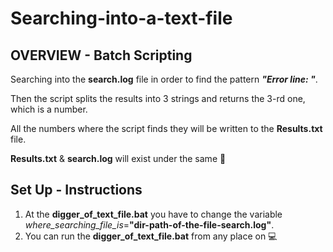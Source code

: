 # Searching-into-a-text-file

## OVERVIEW - Batch Scripting 

Searching into the **search.log** file in order to find the pattern **_"Error line: "_**.

Then the script splits the results into 3 strings and returns the 3-rd one, which is a number.

All the numbers where the script finds they will be written to the **Results.txt** file.  

**Results.txt** & **search.log** will exist under the same :file_folder:


## Set Up - Instructions

1. At the **digger_of_text_file.bat** you have to change the variable *where_searching_file_is*=**"dir-path-of-the-file-search.log"**.
2. You can run the **digger_of_text_file.bat** from any place on :computer:

